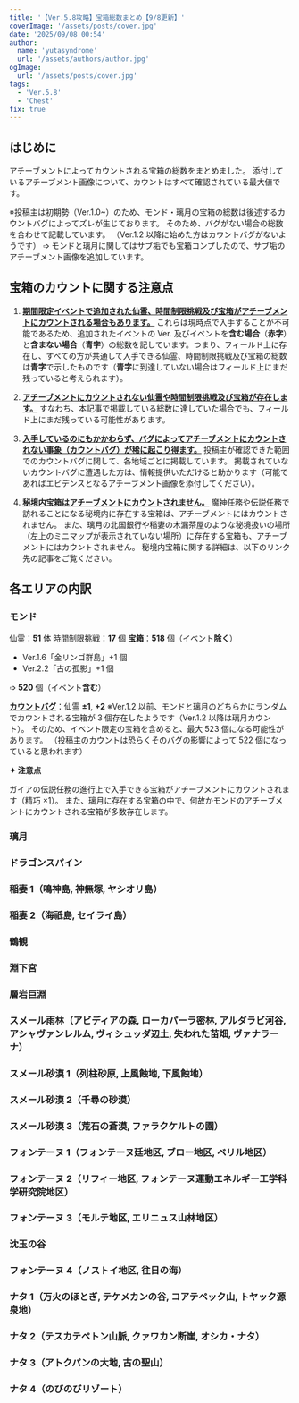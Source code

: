```yaml
---
title: '【Ver.5.8攻略】宝箱総数まとめ【9/8更新】'
coverImage: '/assets/posts/cover.jpg'
date: '2025/09/08 00:54'
author:
  name: 'yutasyndrome'
  url: '/assets/authors/author.jpg'
ogImage:
  url: '/assets/posts/cover.jpg'
tags:
  - 'Ver.5.8'
  - 'Chest'
fix: true
---
```


## はじめに

アチーブメントによってカウントされる宝箱の総数をまとめました。
添付しているアチーブメント画像について、カウントはすべて確認されている最大値です。

※投稿主は初期勢（Ver.1.0~）のため、モンド・璃月の宝箱の総数は後述するカウントバグによってズレが生じております。
そのため、バグがない場合の総数を合わせて記載しています。
（Ver.1.2 以降に始めた方はカウントバグがないようです）
➩ モンドと璃月に関してはサブ垢でも宝箱コンプしたので、サブ垢のアチーブメント画像を追加しています。

## 宝箱のカウントに関する注意点

1. <u>**期間限定イベントで追加された仙霊、時間制限挑戦及び宝箱がアチーブメントにカウントされる場合もあります。**</u>
   これらは現時点で入手することが不可能であるため、追加されたイベントの Ver. 及びイベントを**含む場合**（<span class="text-red">**赤字**</span>）と**含まない場合**（<span class="text-blue">**青字**</span>）の総数を記しています。つまり、フィールド上に存在し、すべての方が共通して入手できる仙霊、時間制限挑戦及び宝箱の総数は<span class="text-blue">**青字**</span>で示したものです（<span class="text-blue">**青字**</span>に到達していない場合はフィールド上にまだ残っていると考えられます）。

2. <u>**アチーブメントにカウントされない仙霊や時間制限挑戦及び宝箱が存在します。**</u>
   すなわち、本記事で掲載している総数に達していた場合でも、フィールド上にまだ残っている可能性があります。

3. <u>**入手しているのにもかかわらず、バグによってアチーブメントにカウントされない事象（カウントバグ）が稀に起こり得ます。**</u>
   投稿主が確認できた範囲でのカウントバグに関して、各地域ごとに掲載しています。
   掲載されていないカウントバグに遭遇した方は、情報提供いただけると助かります（可能であればエビデンスとなるアチーブメント画像を添付してください）。

4. <u>**秘境内宝箱はアチーブメントにカウントされません。**</u>
   魔神任務や伝説任務で訪れることになる秘境内に存在する宝箱は、アチーブメントにはカウントされません。
   また、璃月の北国銀行や稲妻の木漏茶屋のような秘境扱いの場所（左上のミニマップが表示されていない場所）に存在する宝箱も、アチーブメントにはカウントされません。
   秘境内宝箱に関する詳細は、以下のリンク先の記事をご覧ください。

## 各エリアの内訳

### モンド

仙霊：<span class="text-blue">**51**</span> 体
時間制限挑戦：<span class="text-blue">**17**</span> 個
**宝箱**：<span class="text-blue">**518**</span> 個（イベント**除く**）

- Ver.1.6「金リンゴ群島」+1 個
- Ver.2.2「古の孤影」+1 個

➩ <span class="text-red">**520**</span> 個（イベント**含む**）

<u>**カウントバグ**</u>：仙霊 <span class="text-green">**±1**</span>, <span class="text-green">**+2**</span>
※Ver.1.2 以前、モンドと璃月のどちらかにランダムでカウントされる宝箱が 3 個存在したようです（Ver.1.2 以降は璃月カウント）。
そのため、イベント限定の宝箱を含めると、最大 523 個になる可能性があります。
（投稿主のカウントは恐らくそのバグの影響によって 522 個になっていると思われます）

**✦ 注意点**

ガイアの伝説任務の進行上で入手できる宝箱がアチーブメントにカウントされます（精巧 ×1）。
また、璃月に存在する宝箱の中で、何故かモンドのアチーブメントにカウントされる宝箱が多数存在します。

### 璃月

### ドラゴンスパイン

### 稲妻 1（鳴神島, 神無塚, ヤシオリ島）

### 稲妻 2（海祇島, セイライ島）

### 鶴観

### 淵下宮

### 層岩巨淵

### スメール雨林（アビディアの森, ローカパーラ密林, アルダラビ河谷, アシャヴァンレルム, ヴィシュッダ辺土, 失われた苗畑, ヴァナラーナ）

### スメール砂漠 1（列柱砂原, 上風蝕地, 下風蝕地）

### スメール砂漠 2（千尋の砂漠）

### スメール砂漠 3（荒石の蒼漠, ファラクケルトの園）

### フォンテーヌ 1（フォンテーヌ廷地区, ブロー地区, ベリル地区）

### フォンテーヌ 2（リフィー地区, フォンテーヌ運動エネルギー工学科学研究院地区）

### フォンテーヌ 3（モルテ地区, エリニュス山林地区）

### 沈玉の谷

### フォンテーヌ 4（ノストイ地区, 往日の海）

### ナタ 1（万火のほとぎ, テケメカンの谷, コアテペック山, トヤック源泉地）

### ナタ 2（テスカテペトン山脈, クァワカン断崖, オシカ・ナタ）

### ナタ 3（アトクパンの大地, 古の聖山）

### ナタ 4（のびのびリゾート）
